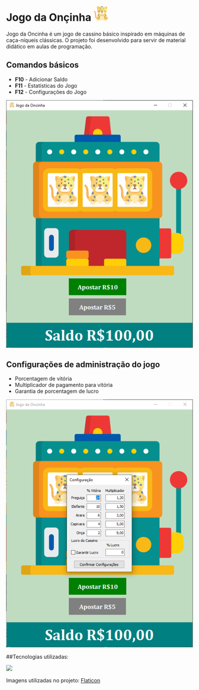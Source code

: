 # Jogo da Onçinha <img src="https://github.com/brunoC42/jogo-da-oncinha/blob/main/Imagens/jaguar.png" height="40"/>
  Jogo da Oncinha é um jogo de cassino básico inspirado em máquinas de caça-níqueis clássicas. O projeto foi desenvolvido para servir de material didático em aulas de programação.
  
  ## Comandos básicos
  - **F10** - Adicionar Saldo
  - **F11** - Estatísticas do Jogo
  - **F12** - Configurações do Jogo

<img src="https://github.com/brunoC42/jogo-da-oncinha/blob/main/Imagens/telaInicial.PNG"/>

  ## Configurações de administração do jogo
  - Porcentagem de vitória
  - Multiplicador de pagamento para vitória
  - Garantia de porcentagem de lucro

<img src="https://github.com/brunoC42/jogo-da-oncinha/blob/main/Imagens/telaConfiguracao.PNG"/>
  

  ##Tecnologias utilizadas:
  
  ![](https://img.shields.io/badge/Delphi-B22222?style=for-the-badge&logo=delphi&logoColor=white)

  Imagens utilizadas no projeto: [Flaticon](flaticon.com)
